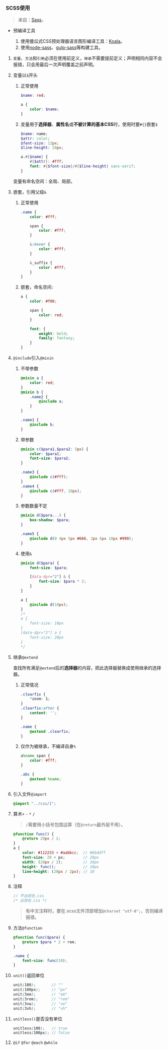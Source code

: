 ### SCSS使用
>来自：[Sass](https://www.sasscss.com/docs/)。

- 预编译工具

    1. 使用傻瓜式CSS预处理器语言图形编译工具：[Koala](http://koala-app.com/index-zh.html)。
    2. 使用[node-sass](https://github.com/sass/node-sass)、[gulp-sass](https://github.com/dlmanning/gulp-sass)等构建工具。

1. `变量`、`方法`和`引用`必须在使用前定义，`继承`不需要提前定义；声明相同内容不会报错，只会用最后一次声明覆盖之前声明。
2. 变量以`$`开头

    1. 正常使用

        ```scss
        $name: red;

        a {
            color: $name;
        }
        ```
    2. 变量用于**选择器**、**属性名**或**不被计算的基本CSS**时，使用时要`#{}`嵌套`$`

        ```scss
        $name: name;
        $attr: color;
        $font-size: 12px;
        $line-height: 20px;

        a.#{$name} {
            #{$attr}: #fff;
            font: #{$font-size}/#{$line-height} sans-serif;
        }
        ```

    变量有命名空间：全局、局部。
3. 嵌套，引用父级`&`

    1. 正常使用

        ```scss
        .name {
            color: #fff;

            span {
                color: #fff;
            }

            &:hover {
                color: #fff;
            }

            &_suffix {
                color: #fff;
            }
        }
        ```
    2. 嵌套，命名空间`:`

        ```scss
        a {
            color: #f00;

            span {
                color: red;
            }

            font: {
                weight: bold;
                family: fantasy;
            }
        }
        ```
4. `@include`引入`@mixin`

    1. 不带参数

        ```scss
        @mixin a {
            color: red;
        }
        @mixin b {
            .name2 {
                @include a;
            }
        }

        .name1 {
            @include b;
        }
        ```
    2. 带参数

        ```scss
        @mixin c($para1,$para2: 5px) {
            color: $para1;
            font-size: $para2;
        }

        .name3 {
            @include c(#fff);
        }
        .name4 {
            @include c(#fff, 10px);
        }
        ```
    3. 参数数量不定

        ```scss
        @mixin d($para...) {
            box-shadow: $para;
        }

        .name5 {
            @include d(0 4px 5px #666, 2px 6px 10px #999);
        }
        ```
    4. 使用`&`

        ```scss
        @mixin d($para) {
            font-size: $para;

            [data-dpr="2"] & {
                font-size: $para * 2;
            }
        }

        a {
            @include d(10px);
        }
        /*
        a {
            font-size: 10px
        }
        [data-dpr="2"] a {
            font-size: 20px
        }
        */
        ```
5. 继承`@extend`

    查找所有满足`@extend`后的**选择器**的内容，把此选择器替换成使用继承的选择器。

    1. 正常情况

        ```scss
        .clearfix {
            *zoom: 1;
        }
        .clearfix:after {
            content: '';
        }

        .name {
            @extend .clearfix;
        }
        ```
    2. 仅作为被继承，不编译自身`%`

        ```scss
        a%name span {
            color: #fff;
        }

        .abc {
            @extend %name;
        }
        ```
6. 引入文件`@import`

    ```scss
    @import "../css/1";
    ```
7. 算术`+` `-` `*` `/`

    >`/`需要用小括号包围运算（在`@return`最外层不用）。

    ```scss
    @function func() {
        @return 20px / 2;
    }
    a {
        color: #112233 + #aabbcc;  // #bbddff
        font-size: 20 + px;        // 20px
        width: (20px / 2);         // 10px
        height: func();            // 10px
        line-height: (20px / 2px); // 10
    }
    ```
8. 注释

    ```scss
    // 不出现在.css
    /* 出现在.css */
    ```
    >有中文注释时，要在.scss文件顶部增加`@charset "utf-8";`，否则编译报错。
9. 方法`@function`

    ```scss
    @function func($para) {
        @return $para * 2 + rem;
    }

    .name {
        font-size: func(10);
    }
    ```
10. `unit()`返回单位

    ```scss
    unit(100);       // ""
    unit(100px);     // "px"
    unit(3em);       // "em"
    unit(3rem);      // "rem"
    unit(3vw);       // "vw"
    unit(3vh);       // "vh"
    ```
11. `unitless()`是否没有单位

    ```scss
    unitless(100);   // true
    unitless(100px); // false
    ```
12. `@if` `@for` `@each` `@while`

